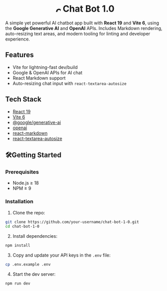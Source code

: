 <div align="center">
  <h1>
    <img src="https://github.com/user-attachments/assets/13ecf90a-e679-41c1-bb3b-5181c9d56602" alt="Chat Bot Logo" height="16" />
    Chat Bot 1.0
  </h1>
</div>

A simple yet powerful AI chatbot app built with **React 19** and **Vite 6**, using the **Google Generative AI** and **OpenAI** APIs. Includes Markdown rendering, auto-resizing text areas, and modern tooling for linting and developer experience.

## Features

- Vite for lightning-fast dev/build
- Google & OpenAI APIs for AI chat
- React Markdown support
- Auto-resizing chat input with `react-textarea-autosize`

## Tech Stack

- [React 19](https://react.dev/)
- [Vite 6](https://vitejs.dev/)
- [@google/generative-ai](https://www.npmjs.com/package/@google/generative-ai)
- [openai](https://www.npmjs.com/package/openai)
- [react-markdown](https://www.npmjs.com/package/react-markdown)
- [react-textarea-autosize](https://www.npmjs.com/package/react-textarea-autosize)

## 🛠Getting Started

### Prerequisites

- Node.js ≥ 18
- NPM ≥ 9

### Installation

1. Clone the repo:

```bash
git clone https://github.com/your-username/chat-bot-1-0.git
cd chat-bot-1-0
```

2. Install dependencies:

```bash
npm install
```

3. Copy and update your API keys in the `.env` file:

```bash
cp .env.example .env
```

4. Start the dev server:

```bash
npm run dev
```
